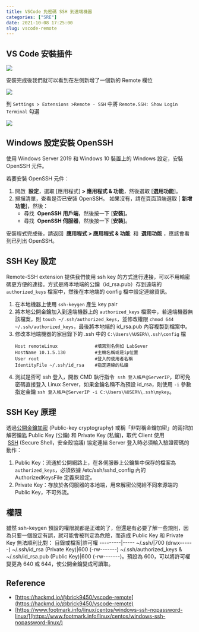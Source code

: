 ```yaml
---
title: VSCode 免密碼 SSH 到遠端機器
categories: ["SRE"]
date: 2021-10-08 17:25:00
slug: vscode-remote
---
```


<!--more-->

## VS Code 安裝插件

![](https://imgur.com/DpEan3E.png)

安裝完成後我們就可以看到在左側新增了一個新的 Remote 欄位

![](https://imgur.com/ToGz1Ho.png)

到 `Settings > Extensions >Remote - SSH` 中將 `Remote.SSH: Show Login Terminal` 勾選

![](https://imgur.com/Ox8ScCa.png)

## Windows 設定安裝 OpenSSH

使用 Windows Server 2019 和 Windows 10 裝置上的 Windows 設定，安裝 OpenSSH 元件。

若要安裝 OpenSSH 元件：

1. 開啟  **設定**，選取 [應用程式] **> 應用程式 & 功能**，然後選取 [**選用功能**]。
2. 掃描清單，查看是否已安裝 OpenSSH。 如果沒有，請在頁面頂端選取 [ **新增功能**]，然後：
   - 尋找  **OpenSSH 用戶端**，然後按一下 [**安裝**]。
   - 尋找  **OpenSSH 伺服器**，然後按一下 [**安裝**]。

安裝程式完成後，請返回  **應用程式 > 應用程式 & 功能**  和  **選用功能** ，應該會看到已列出 OpenSSH。

## SSH Key 設定

Remote-SSH extension 提供我們使用 ssh key 的方式進行連接，可以不用輸密碼更方便的連接。方式是將本地端的公鑰（id_rsa.pub）存到遠端的 `authorized_keys` 檔案中，然後在本地端的 config 檔中設定連線資訊。

1. 在本地機器上使用 `ssh-keygen` 產生 key pair
2. 將本地公開金鑰加入到遠端機器上的 `authorized_keys` 檔案中，若遠端機器無該檔案，則 `touch ~/.ssh/authorized_keys`，並修改權限 `chmod 644 ~/.ssh/authorized_keys`，最後將本地端的 id_rsa.pub 內容複製到檔案中。
3. 修改本地端機器的家目錄下的 .ssh 中的 `C:\Users\%USER%\.ssh\config` 檔
   ```
   Host remoteLinux              #填寫別名例如 LabSever
   HostName 10.1.5.130           #主機名稱或是ip位置
   User root                     #登入的使用者名稱
   IdentityFile ~/.ssh/id_rsa    #指定連線的私鑰
   ```
4. 測試是否可 ssh 登入，開啟 CMD 執行指令  `ssh 登入帳戶@ServerIP`，即可免密碼直接登入 Linux Server，如果金鑰名稱不為預設 id_rsa，則使用 `-i` 參數指定金鑰 `ssh 登入帳戶@ServerIP -i C:\Users\%USER%\.ssh\mykey`。

## SSH Key 原理

透過[公開金鑰加密](https://zh.wikipedia.org/wiki/%E5%85%AC%E5%BC%80%E5%AF%86%E9%92%A5%E5%8A%A0%E5%AF%86) (Public-key cryptography) 或稱「非對稱金鑰加密」的兩把加解密鑰匙 Public Key (公鑰) 和 Private Key (私鑰)，取代 Client 使用  [SSH](https://zh.wikipedia.org/wiki/Secure_Shell) (Secure Shell，安全殼協議) 協定連結 Server 登入時必須輸入驗證密碼的動作：

1. Public Key：流通於公開網路上，在各伺服器上公鑰集中保存的檔案為 `authorized_keys`，必須依據 /etc/ssh/sshd_config 內的 AuthorizedKeysFile 定義來設定。
2. Private Key：存放於各伺服器的本地端，用來解密公開給不同來源端的 Public Key，不可外流。

## 權限

雖然 ssh-keygen 預設的權限就都是正確的了，但還是有必要了解一些規則，因為只要一個設定有誤，就可能會被判定為危險，而造成 Public Key 和 Private Key 無法順利比對：
目錄或檔案|許可權
---------|-----
~/.ssh/|700 (drwx------)
~/.ssh/id_rsa (Private Key)|600 (-rw-------)
~/.ssh/authorized_keys & ~/.ssh/id_rsa.pub (Public Key)|600 (-rw-------)。預設為 600，可以將許可權變更為 640 或 644，使公開金鑰變成可讀取。

## Reference

- [https://hackmd.io/@brick9450/vscode-remote](https://hackmd.io/@brick9450/vscode-remote)
- [https://www.footmark.info/linux/centos/windows-ssh-nopassword-linux/](https://www.footmark.info/linux/centos/windows-ssh-nopassword-linux/)

